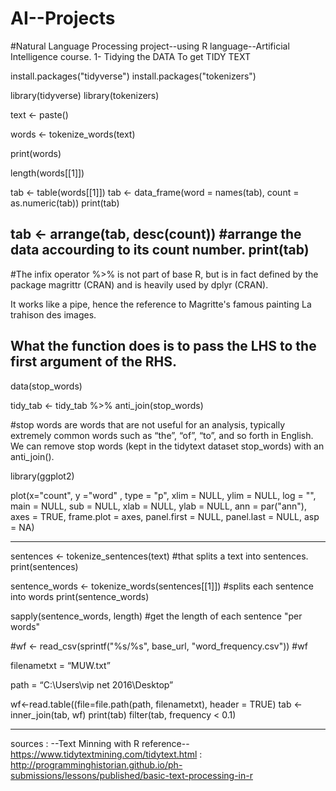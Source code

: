 # AI--Projects
#Natural Language Processing project--using R language--Artificial Intelligence course.
1- Tidying the DATA To get TIDY TEXT

   install.packages("tidyverse")
   install.packages("tokenizers")

   library(tidyverse)
   library(tokenizers)

   text <- paste()

   words <- tokenize_words(text)

   print(words)

   length(words[[1]])

   tab <- table(words[[1]])
   tab <- data_frame(word = names(tab), count = as.numeric(tab))
   print(tab)

   tab <- arrange(tab, desc(count)) #arrange the data accourding to its count number.
   print(tab)
--------------------------------------------------------------------------------------------------------------------

   #The infix operator %>% is not part of base R, but is in fact defined by the package magrittr (CRAN) and is heavily used by dplyr (CRAN).

   It works like a pipe, hence the reference to Magritte's famous painting La trahison des images.

   What the function does is to pass the LHS to the first argument of the RHS.
--------------------------------------------------------------------------------------------------------------------
   
   
   data(stop_words)

   tidy_tab <- tidy_tab %>%
   anti_join(stop_words)
   
   #stop words are words that are not useful for an analysis, typically extremely common words such as “the”, “of”, “to”, 
    and so forth in English. We can remove stop words (kept in the tidytext dataset stop_words) with an anti_join().

   library(ggplot2)

  plot(x="count", y ="word" , type = "p",  xlim = NULL, ylim = NULL,
     log = "", main = NULL, sub = NULL, xlab = NULL, ylab = NULL,
     ann = par("ann"), axes = TRUE, frame.plot = axes,
     panel.first = NULL, panel.last = NULL, asp = NA)

   
--------------------------------------------------------------------------------------------------------------------   
   sentences <- tokenize_sentences(text) #that splits a text into sentences.
   print(sentences)

   sentence_words <- tokenize_words(sentences[[1]]) #splits each sentence into words
   print(sentence_words)

   sapply(sentence_words, length) #get the length of each sentence "per words"

   #wf <- read_csv(sprintf("%s/%s", base_url, "word_frequency.csv")) 
   #wf
   
   filenametxt = “MUW.txt”

   path = “C:\Users\vip  net  2016\Desktop”

   wf<-read.table((file=file.path(path, filenametxt), header = TRUE)
   tab <- inner_join(tab, wf)
   print(tab)
   filter(tab, frequency < 0.1)



------------------------------------------------------------------------------------------------------------------------

sources : --Text Minning with R reference-- https://www.tidytextmining.com/tidytext.html
        : http://programminghistorian.github.io/ph-submissions/lessons/published/basic-text-processing-in-r
